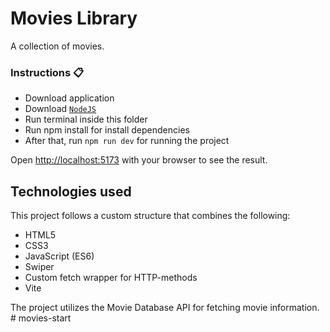 <div>
  <h1>Movies Library</h1>
  <p>A collection of movies.</p>
</div>

### Instructions 📋

- Download application
- Download [`NodeJS`](https://nodejs.org/en)
- Run terminal inside this folder
- Run npm install for install dependencies
- After that, run `npm run dev` for running the project

Open [http://localhost:5173](http://localhost:5173) with your browser to see the result.

## Technologies used

This project follows a custom structure that combines the following:

- HTML5
- CSS3
- JavaScript (ES6)
- Swiper
- Custom fetch wrapper for HTTP-methods
- Vite

The project utilizes the Movie Database API for fetching movie information.
#   m o v i e s - s t a r t 
 
 
